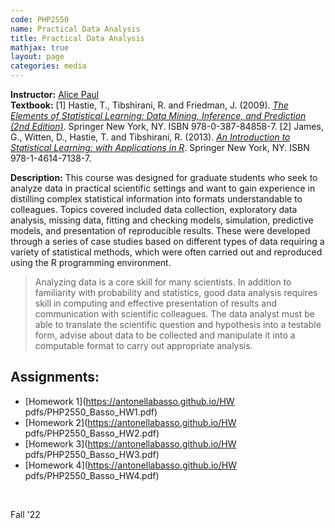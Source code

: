 ```yaml
---
code: PHP2550 
name: Practical Data Analysis 
title: Practical Data Analysis 
mathjax: true
layout: page
categories: media
---
```


**Instructor:** [Alice Paul](https://vivo.brown.edu/display/apaul6) <br>
**Textbook:** [1] Hastie, T., Tibshirani, R. and Friedman, J. (2009). [*The Elements of Statistical Learning: Data Mining, Inference, and Prediction (2nd Edition)*](https://hastie.su.domains/Papers/ESLII.pdf). Springer New York, NY. ISBN 978-0-387-84858-7. [2] James, G., Witten, D., Hastie, T. and Tibshirani, R. (2013). [*An Introduction to Statistical Learning: with Applications in R*](https://hastie.su.domains/ISLR2/ISLRv2_website.pdf). Springer New York, NY. ISBN 978-1-4614-7138-7. 

**Description:** This course was designed for graduate students who seek to analyze data in practical scientific settings and want to gain experience in distilling complex statistical information into formats understandable to colleagues. Topics covered included data collection, exploratory data analysis, missing data, fitting and checking models, simulation, predictive models, and presentation of reproducible results. These were developed through a series of case studies based on different types of data requiring a variety of statistical methods, which were often carried out and reproduced using the R programming environment.

> Analyzing data is a core skill for many scientists. In addition to familiarity with probability and statistics, good data analysis requires skill in computing and effective presentation of results and communication with scientific colleagues. The data analyst must be able to translate the scientific question and hypothesis into a testable form, advise about data to be collected and manipulate it into a computable format to carry out appropriate analysis.

<h2>Assignments:</h2>

- [Homework 1](https://antonellabasso.github.io/HW pdfs/PHP2550_Basso_HW1.pdf)
- [Homework 2](https://antonellabasso.github.io/HW pdfs/PHP2550_Basso_HW2.pdf)
- [Homework 3](https://antonellabasso.github.io/HW pdfs/PHP2550_Basso_HW3.pdf)
- [Homework 4](https://antonellabasso.github.io/HW pdfs/PHP2550_Basso_HW4.pdf)

&nbsp;

Fall '22
